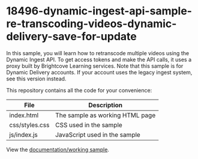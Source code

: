 # 18496-dynamic-ingest-api-sample-re-transcoding-videos-dynamic-delivery-save-for-update
In this sample, you will learn how to retranscode multiple videos using the Dynamic Ingest API. To get access tokens and make the API calls, it uses a proxy built by Brightcove Learning services.  Note that this sample is for Dynamic Delivery accounts. If your account uses the legacy ingest system, see this version instead.

This repository contains all the code for your convenience:

<table>
	<thead>
		<th>File</th>
		<th>Description</th>
	</thead>
	<tr>
		<td>index.html</td>
		<td>The sample as working HTML page</td>
	</tr>
	<tr>
		<td>css/styles.css</td>
		<td>CSS used in the sample</td>
	</tr>
	<tr>
		<td>js/index.js</td>
		<td>JavaScript used in the sample</td>
	</tr>
</table>

View the [documentation/working sample](https://support.brightcove.com/dynamic-ingest-api-sample-re-transcoding-videos-dynamic-delivery).
